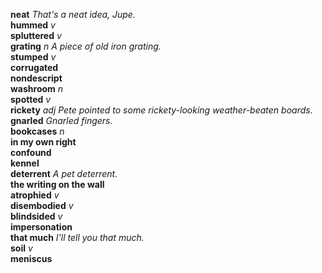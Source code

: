 __neat__ _That's a neat idea, Jupe._  
__hummed__ _v_  
__spluttered__ _v_  
__grating__ _n_ _A piece of old iron grating._  
__stumped__ _v_  
__corrugated__  
__nondescript__  
__washroom__ _n_  
__spotted__ _v_  
__rickety__ _adj_ _Pete pointed to some rickety-looking weather-beaten boards._  
__gnarled__ _Gnarled fingers._  
__bookcases__ _n_  
__in my own right__  
__confound__  
__kennel__  
__deterrent__ _A pet deterrent._  
__the writing on the wall__  
__atrophied__ _v_  
__disembodied__ _v_  
__blindsided__ _v_  
__impersonation__  
__that much__ _I'll tell you that much._  
__soil__ _v_  
__meniscus__  